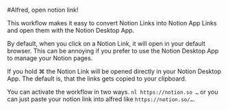 #Alfred, open notion link!

This workflow makes it easy to convert Notion Links into Notion App Links and open them with the Notion Desktop App.

By default, when you click on a Notion Link, it will open in your default browser. This can be annoying if you prefer to use the Notion Desktop App to manage your Notion pages.

If you hold ⌘ the Notion Link will be opened directly in your Notion Desktop App. The default is, that the links gets copied to your clipboard.

You can activate the workflow in two ways. `nl https://notion.so …` or you can just paste your notion link into alfred like `https://notion.so/…`.
